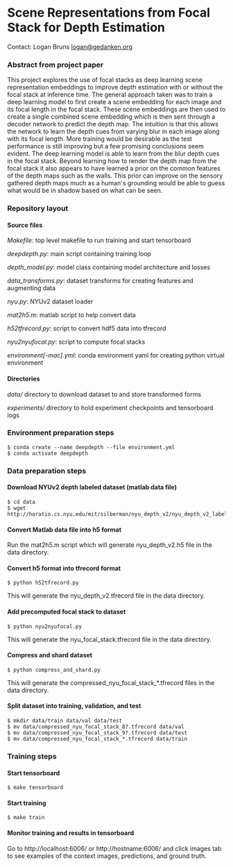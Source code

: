 # Scene Representations from Focal Stack for Depth Estimation
Contact: Logan Bruns <logan@gedanken.org>

### Abstract from project paper

  This project explores the use of focal stacks as deep learning scene
  representation embeddings to improve depth estimation with or
  without the focal stack at inference time. The general approach
  taken was to train a deep learning model to first create a scene
  embedding for each image and its focal length in the focal
  stack. These scene embeddings are then used to create a single
  combined scene embedding which is then sent through a decoder
  network to predict the depth map. The intuition is that this allows
  the network to learn the depth cues from varying blur in each image
  along with its focal length. More training would be desirable as the
  test performance is still improving but a few promising conclusions
  seem evident. The deep learning model is able to learn from the blur
  depth cues in the focal stack. Beyond learning how to render the
  depth map from the focal stack it also appears to have learned a
  prior on the common features of the depth maps such as the
  walls. This prior can improve on the sensory gathered depth maps
  much as a human's grounding would be able to guess what would be in
  shadow based on what can be seen.
  
### Repository layout

#### Source files

_Makefile_: top level makefile to run training and start tensorboard

_deepdepth.py_: main script containing training loop

_depth\_model.py_: model class containing model architecture and losses

_data\_transforms.py_: dataset transforms for creating features and augmenting data

_nyu.py_: NYUv2 dataset loader

_mat2h5.m_: matlab script to help convert data

_h52tfrecord.py_: script to convert hdf5 data into tfrecord

_nyu2nyufocal.py_: script to compute focal stacks

_environment[-mac].yml_: conda environment yaml for creating python virtual environment

#### Directories

_data/_ directory to download dataset to and store transformed forms

_experiments/_ directory to hold experiment checkpoints and tensorboard logs

### Environment preparation steps

```
$ conda create --name deepdepth --file environment.yml
$ conda activate deepdepth
```

### Data preparation steps

#### Download NYUv2 depth labeled dataset (matlab data file)
```
$ cd data
$ wget http://horatio.cs.nyu.edu/mit/silberman/nyu_depth_v2/nyu_depth_v2_labeled.mat
```

#### Convert Matlab data file into h5 format
Run the mat2h5.m script which will generate nyu\_depth\_v2.h5 file in the data directory.

#### Convert h5 format into tfrecord format

```
$ python h52tfrecord.py
```

This will generate the nyu\_depth\_v2.tfrecord file in the data directory.

#### Add precomputed focal stack to dataset

```
$ python nyu2nyufocal.py
```

This will generate the nyu\_focal\_stack.tfrecord file in the data directory.

#### Compress and shard dataset

```
$ python compress_and_shard.py
```

This will generate the compressed\_nyu\_focal\_stack\_*.tfrecord files in the data directory.

#### Split dataset into training, validation, and test

```
$ mkdir data/train data/val data/test
$ mv data/compressed_nyu_focal_stack_8?.tfrecord data/val
$ mv data/compressed_nyu_focal_stack_9?.tfrecord data/test
$ mv data/compressed_nyu_focal_stack_*.tfrecord data/train
```

### Training steps

#### Start tensorboard

```
$ make tensorboard
```

#### Start training

```
$ make train
```

#### Monitor training and results in tensorboard

Go to http://localhost:6006/ or http://hostname:6006/ and click images
tab to see examples of the context images, predictions, and ground
truth.

